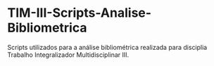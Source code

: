 # TIM-III-Scripts-Analise-Bibliometrica
Scripts utilizados para a análise bibliométrica realizada para disciplia Trabalho Integralizador Multidisciplinar III.
